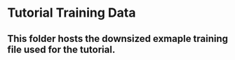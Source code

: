 # Tutorial Training Data 

## This folder hosts the downsized exmaple training file used for the tutorial.

